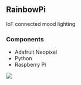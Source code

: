 ## RainbowPi
IoT connected mood lighting

### Components
* Adafruit Neopixel
* Python
* Raspberry Pi

![](https://i.gyazo.com/a29fcf14d099600263ccb16704439d59.png)
